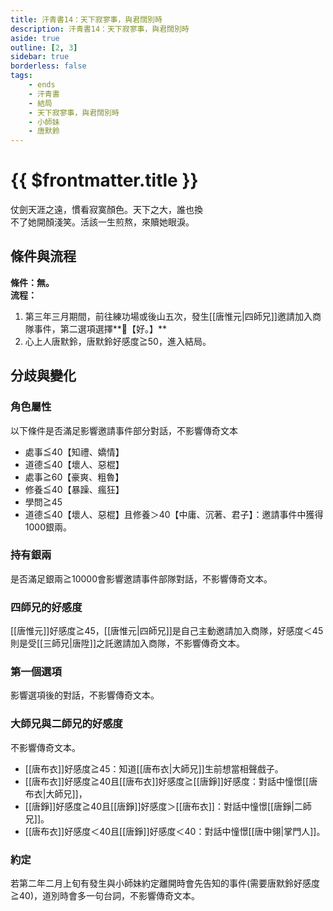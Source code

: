 ```yaml
---
title: 汗青書14：天下寂寥事，與君闊別時
description: 汗青書14：天下寂寥事，與君闊別時
aside: true
outline: [2, 3]
sidebar: true
borderless: false
tags:
    - ends
    - 汗青書
    - 結局
    - 天下寂寥事，與君闊別時
    - 小師妹
    - 唐默鈴
---
```


# {{ $frontmatter.title }}

<EndBackground no=14 title="天下寂寥事，與君闊別時">
仗劍天涯之遠，慣看寂寞顏色。天下之大，誰也換<br>
不了她開顏淺笑。活該一生煎熬，來贖她眼淚。
<!-- 此處因排版, 放入部分空行, 無理由請勿移除 -->
</EndBackground>

## 條件與流程

<strong>條件：無。</strong><br>
**流程：**<br>
1. 第三年三月期間，前往練功場或後山五次，發生[[唐惟元|四師兄]]邀請加入商隊事件，第二選項選擇**📖【好。】**
2. 心上人<Girl0Icon>唐默鈴</Girl0Icon>，<Girl0Icon>唐默鈴</Girl0Icon>好感度≧50，進入結局。

## 分歧與變化

### 角色屬性
以下條件是否滿足影響邀請事件部分對話，不影響傳奇文本
+ 處事≦40【知禮、嬌情】
+ 道德≦40【壞人、惡棍】
+ 處事≧60【豪爽、粗魯】
+ 修養≦40【暴躁、瘋狂】
+ 學問≧45
+ 道德≦40【壞人、惡棍】且修養＞40【中庸、沉著、君子】：邀請事件中獲得1000銀兩。


### 持有銀兩
是否滿足銀兩≧10000會影響邀請事件部隊對話，不影響傳奇文本。

### 四師兄的好感度
[[唐惟元]]好感度≧45，[[唐惟元|四師兄]]是自己主動邀請加入商隊，好感度＜45則是受[[三師兄|唐陞]]之託邀請加入商隊，不影響傳奇文本。

### 第一個選項
影響選項後的對話，不影響傳奇文本。

### 大師兄與二師兄的好感度
不影響傳奇文本。
+ [[唐布衣]]好感度≧45：知道[[唐布衣|大師兄]]生前想當相聲戲子。
+ [[唐布衣]]好感度≧40且[[唐布衣]]好感度≧[[唐錚]]好感度：對話中憧憬[[唐布衣|大師兄]]，
+ [[唐錚]]好感度≧40且[[唐錚]]好感度＞[[唐布衣]]：對話中憧憬[[唐錚|二師兄]]。
+ [[唐布衣]]好感度＜40且[[唐錚]]好感度＜40：對話中憧憬[[唐中翎|掌門人]]。

### 約定
若第二年二月上旬有發生與<Girl0Icon>小師妹</Girl0Icon>約定離開時會先告知的事件(需要<Girl0Icon>唐默鈴</Girl0Icon>好感度≧40)，道別時會多一句台詞，不影響傳奇文本。
